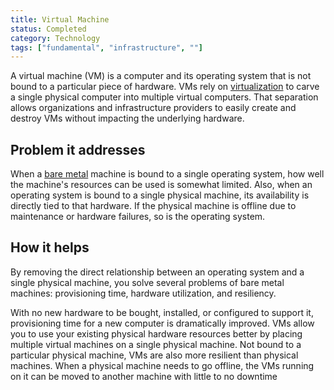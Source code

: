 ```yaml
---
title: Virtual Machine
status: Completed
category: Technology
tags: ["fundamental", "infrastructure", ""]
---
```



A virtual machine (VM) is a computer and its operating system 
that is not bound to a particular piece of hardware. 
VMs rely on [virtualization](/virtualization/) to carve a single physical computer into multiple virtual computers. 
That separation allows organizations and infrastructure providers to 
easily create and destroy VMs without impacting the underlying hardware.

## Problem it addresses

When a [bare metal](/bare-metal-machine/) machine is bound to a single operating system, 
how well the machine's resources can be used is somewhat limited. 
Also, when an operating system is bound to a single physical machine, 
its availability is directly tied to that hardware. 
If the physical machine is offline due to maintenance or hardware failures, so is the operating system.

## How it helps

By removing the direct relationship between an operating system and a single physical machine, 
you solve several problems of bare metal machines: 
provisioning time, hardware utilization, and resiliency.

With no new hardware to be bought, installed, or configured to support it, 
provisioning time for a new computer is dramatically improved. 
VMs allow you to use your existing physical hardware resources better 
by placing multiple virtual machines on a single physical machine. 
Not bound to a particular physical machine, VMs are also more resilient than physical machines. 
When a physical machine needs to go offline, 
the VMs running on it can be moved to another machine with little to no downtime
